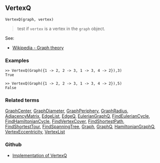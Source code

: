 ## VertexQ

```
VertexQ(graph, vertex)
```

> test if `vertex` is a vertex in the `graph` object.


See:
* [Wikipedia - Graph theory](https://en.wikipedia.org/wiki/Graph_theory)
 
### Examples

```
>> VertexQ(Graph({1 -> 2, 2 -> 3, 1 -> 3, 4 -> 2}),3) 
True

>> VertexQ(Graph({1 -> 2, 2 -> 3, 1 -> 3, 4 -> 2}),5) 
False
```

### Related terms 
[GraphCenter](GraphCenter.md), [GraphDiameter](GraphDiameter.md), [GraphPeriphery](GraphPeriphery.md), [GraphRadius](GraphRadius.md), [AdjacencyMatrix](AdjacencyMatrix.md), [EdgeList](EdgeList.md),
[EdgeQ](EdgeQ.md), [EulerianGraphQ](EulerianGraphQ.md), [FindEulerianCycle](FindEulerianCycle.md), [FindHamiltonianCycle](FindHamiltonianCycle.md), [FindVertexCover](FindVertexCover.md), [FindShortestPath](FindShortestPath.md), 
[FindShortestTour](FindShortestTour.md), [FindSpanningTree](FindSpanningTree.md), [Graph](Graph.md), [GraphQ](GraphQ.md), [HamiltonianGraphQ](HamiltonianGraphQ.md), [VertexEccentricity](VertexEccentricity.md), [VertexList](VertexList.md) 

### Github

* [Implementation of VertexQ](https://github.com/axkr/symja_android_library/blob/master/symja_android_library/matheclipse-core/src/main/java/org/matheclipse/core/builtin/GraphFunctions.java#L1594) 

